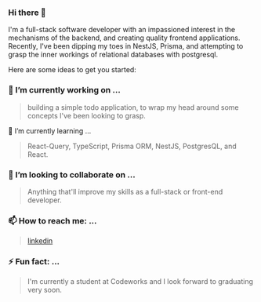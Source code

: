 ### Hi there 👋

I'm a full-stack software developer with an impassioned interest in the mechanisms of the backend, and creating quality frontend applications. Recently, I've been dipping my toes in NestJS, Prisma, and attempting to grasp the inner workings of relational databases with postgresql.    

<!--
**ninjarogue/ninjarogue** is a ✨ _special_ ✨ repository because its `README.md` (this file) appears on your GitHub profile.
-->

Here are some ideas to get you started:

### 🔭 I’m currently working on ...
 
> building a simple todo application, to wrap my head around some concepts I've been looking to grasp.

🌱 I’m currently learning ...

> React-Query, TypeScript, Prisma ORM, NestJS, PostgresQL, and React.

### 👯 I’m looking to collaborate on ...

> Anything that'll improve my skills as a full-stack or front-end developer.
<!--
- 🤔 I’m looking for help with ...
- 💬 Ask me about ...
-->
### 📫 How to reach me: ...

> [linkedin](www.linkedin.com/in/aric-jiang)

### ⚡ Fun fact: ...

> I'm currently a student at Codeworks and I look forward to graduating very soon.

